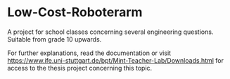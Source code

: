 # Low-Cost-Roboterarm
A project for school classes concerning several engineering questions. Suitable from grade 10 upwards.

For further explanations, read the documentation or visit 
https://www.ife.uni-stuttgart.de/bpt/Mint-Teacher-Lab/Downloads.html for access to the thesis project concerning this topic.
